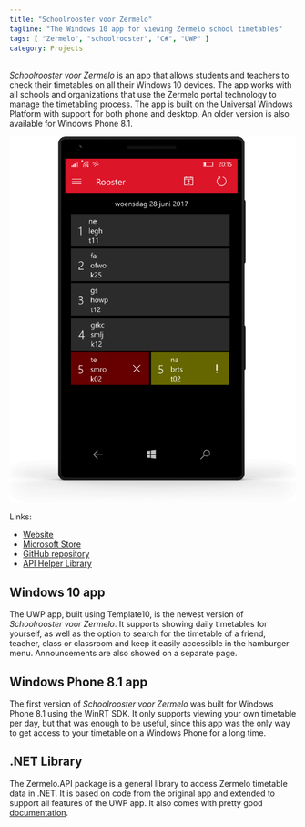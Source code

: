 ```yaml
---
title: "Schoolrooster voor Zermelo"
tagline: "The Windows 10 app for viewing Zermelo school timetables"
tags: [ "Zermelo", "schoolrooster", "C#", "UWP" ]
category: Projects
---
```


*Schoolrooster voor Zermelo* is an app that allows students and teachers to check their timetables on all their Windows 10 devices. The app works with all schools and organizations that use the Zermelo portal technology to manage the timetabling process. The app is built on the Universal Windows Platform with support for both phone and desktop. An older version is also available for Windows Phone 8.1.

![A Windows Phone showing the timetable for June 28th 2017](phone_schedule.png)

Links:

- [Website](http://schoolrooster.arthurrump.com/)
- [Microsoft Store](https://www.microsoft.com/nl-nl/p/schoolrooster-voor-zermelo/9nblggh5fdl2)
- [GitHub repository](https://github.com/arthurrump/Zermelo.App.UWP)
- [API Helper Library](https://github.com/arthurrump/Zermelo.API)

## Windows 10 app
The UWP app, built using Template10, is the newest version of *Schoolrooster voor Zermelo*. It supports showing daily timetables for yourself, as well as the option to search for the timetable of a friend, teacher, class or classroom and keep it easily accessible in the hamburger menu. Announcements are also showed on a separate page.

## Windows Phone 8.1 app
The first version of *Schoolrooster voor Zermelo* was built for Windows Phone 8.1 using the WinRT SDK. It only supports viewing your own timetable per day, but that was enough to be useful, since this app was the only way to get access to your timetable on a Windows Phone for a long time.

## .NET Library
The Zermelo.API package is a general library to access Zermelo timetable data in .NET. It is based on code from the original app and extended to support all features of the UWP app. It also comes with pretty good [documentation](http://zermelo.api.arthurrump.com/).